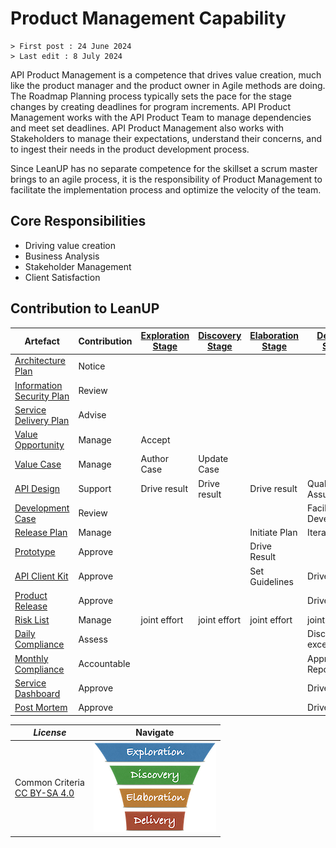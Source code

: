 # Product Management Capability

```text
> First post : 24 June 2024
> Last edit : 8 July 2024
```

API Product Management is a competence that drives value creation, much like the product manager and the product owner in Agile methods are doing. The Roadmap Planning process typically sets the pace for the stage changes by creating deadlines for program increments. API Product Management works with the API Product Team to manage dependencies and meet set deadlines. API Product Management also works with Stakeholders to manage their expectations, understand their concerns, and to ingest their needs in the product development process.

Since LeanUP has no separate competence for the skillset a scrum master brings to an agile process, it is the responsibility of Product Management to facilitate the implementation process and optimize the velocity of the team.

## Core Responsibilities

- Driving value creation
- Business Analysis
- Stakeholder Management
- Client Satisfaction

## Contribution to LeanUP

| Artefact | Contribution | [Exploration Stage](/LeanUP/Stages/exploration.md) |[Discovery Stage](/LeanUP/Stages/discovery.md) | [Elaboration Stage](/LeanUP/Stages/elaboration.md) | [Delivery Stage](/LeanUP/Stages/delivery.md) |
| ----- | ------------ | - | - | - | - |
| [Architecture Plan](/LeanUP/Artefacts/arch-plan.md) | Notice |  |  |  |  |
| [Information Security Plan](/LeanUP/Artefacts/sec-plan.md) | Review |  |  |  |  |
| [Service Delivery Plan](/LeanUP/Artefacts/serdel-plan.md) | Advise |  |  |  |  |
| [Value Opportunity](/LeanUP/Artefacts/val-oppo.md) | Manage | Accept |  |  |  |
| [Value Case](/LeanUP/Artefacts/val-case.md) | Manage | Author Case | Update Case |  |  |
| [API Design](/LeanUP/Artefacts/api-design.md) | Support | Drive result | Drive result | Drive result | Quality Assurance |
| [Development Case](/LeanUP/Artefacts/dev-case.md) | Review |  |  |  | Facilitate Development |
| [Release Plan](/LeanUP/Artefacts/rel-plan.md) | Manage |  |  | Initiate Plan | Iterate Plan |
| [Prototype](/LeanUP/Artefacts/pro-review.md) | Approve |  |  | Drive Result |  |
| [API Client Kit](/LeanUP/Artefacts/client-kit.md) | Approve |  |  | Set Guidelines | Drive Result |
| [Product Release](/LeanUP/Artefacts/rel-review.md) | Approve |  |  |  | Drive Result |
| [Risk List](/LeanUP/Artefacts/risklist.md) | Manage | joint effort | joint effort | joint effort | joint effort |
| [Daily Compliance](/LeanUP/Artefacts/dailyCompliance.md) | Assess |  |  |  | Discuss exceptions |
| [Monthly Compliance](/LeanUP/Artefacts/monthlyCompliance.md) | Accountable |  |  |  | Approve Report |
| [Service Dashboard](/LeanUP/Artefacts/service-dashboard.md) | Approve |  |  |  | Drive Result |
| [Post Mortem][pm] | Approve |  |  |  | Drive Result |

| *License* | Navigate |
| - | - |
|Common Criteria</BR>[CC BY-SA 4.0](https://creativecommons.org/licenses/by-sa/4.0/deed.en) | [![LeanUP Logo](/LeanUP/Images/leanupLogo-s.png)](/LeanUP/Capabilities/overview.md) |

[pm]: /LeanUP/Artefacts/post-mortem.md
